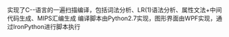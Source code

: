 实现了C--语言的一遍扫描编译，包括词法分析、LR(1)语法分析、属性文法+中间代码生成、MIPS汇编生成
编译脚本由Python2.7实现，图形界面由WPF实现，通过IronPython进行脚本执行
